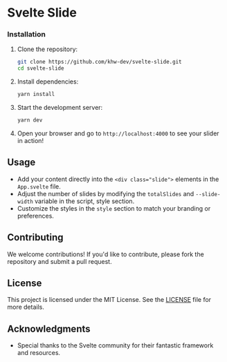 # Svelte Slide

### Installation

1. Clone the repository:

    ```bash
    git clone https://github.com/khw-dev/svelte-slide.git
    cd svelte-slide
    ```

2. Install dependencies:

    ```bash
    yarn install
    ```

3. Start the development server:

    ```bash
    yarn dev
    ```

4. Open your browser and go to `http://localhost:4000` to see your slider in action!

## Usage

-   Add your content directly into the `<div class="slide">` elements in the `App.svelte` file.
-   Adjust the number of slides by modifying the `totalSlides` and `--slide-width` variable in the script, style section.
-   Customize the styles in the `style` section to match your branding or preferences.

## Contributing

We welcome contributions! If you'd like to contribute, please fork the repository and submit a pull request.

## License

This project is licensed under the MIT License. See the [LICENSE](LICENSE) file for more details.

## Acknowledgments

-   Special thanks to the Svelte community for their fantastic framework and resources.
